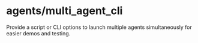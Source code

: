 # agents/multi_agent_cli

Provide a script or CLI options to launch multiple agents simultaneously for easier demos and testing.
